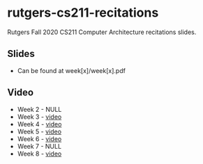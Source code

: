 # rutgers-cs211-recitations
Rutgers Fall 2020 CS211 Computer Architecture recitations slides.



## Slides

- Can be found at week[x]/week[x].pdf



## Video

- Week 2 - NULL
- Week 3 - [video](https://rutgers.zoom.us/rec/play/JuzRGl1T1d-aKGJ56pLP6A9D1tgIUdxTEuTV03dc_ACskbyUzAchffN19aO2ma36XXtG2UB8WQ7k_9LQ.RSmcQ8cXXPiTnIda)
- Week 4 - [video](https://rutgers.zoom.us/rec/share/XtuGPWFIWCqk-4q3gOPD_1ZCaBZTXrvSG38_rJlImMnO_hdrDC-RMWKt3QO1bvTA.bGm-pOsiLvHQr7Xq)
- Week 5 - [video](https://rutgers.zoom.us/rec/share/fp7Ep_MAvdNJ4RNbzPzcrCHjjPXSwFb3U6di58p05V7U5vWElVno-9YiFuvXeUCT.HXuT__GRHE8jQ3a-)
- Week 6 - [video](https://rutgers.zoom.us/rec/play/Lwk0KSfe5jTEr9TVUMFafEsPZ34wt4sj4E06SHMBEzZzU7PBkROxxKyK_UJYHvax_2VqSbcp3B1dbFiz.kTjHHBVXvQ7Yn7f5)
- Week 7 - NULL
- Week 8 - [video](https://rutgers.zoom.us/rec/share/p7CBfqNNC62bu9lFMOe6PT9LiMtK3qHVRsOUCNJ-TX8rDw1wO9r-TMP1hR3paqnA.vZr4StLJG2KPbvZI)

